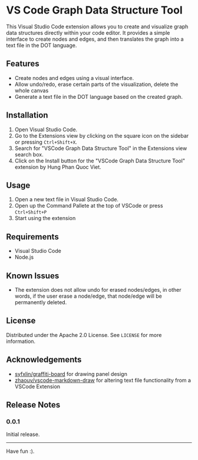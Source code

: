 # VS Code Graph Data Structure Tool

This Visual Studio Code extension allows you to create and visualize graph data structures directly within your code editor. It provides a simple interface to create nodes and edges, and then translates the graph into a text file in the DOT language.

## Features

- Create nodes and edges using a visual interface.
- Allow undo/redo, erase certain parts of the visualization, delete the whole canvas
- Generate a text file in the DOT language based on the created graph.

## Installation

1. Open Visual Studio Code.
2. Go to the Extensions view by clicking on the square icon on the sidebar or pressing `Ctrl+Shift+X`.
3. Search for "VSCode Graph Data Structure Tool" in the Extensions view search box.
4. Click on the Install button for the "VSCode Graph Data Structure Tool" extension by Hung Phan Quoc Viet.

## Usage

1. Open a new text file in Visual Studio Code.
2. Open up the Command Pallete at the top of VSCode or press `Ctrl+Shift+P`
3. Start using the extension

## Requirements

- Visual Studio Code
- Node.js

## Known Issues

- The extension does not allow undo for erased nodes/edges, in other words, if the user erase a node/edge, that node/edge will be permanently deleted.

## License
Distributed under the Apache 2.0 License. See `LICENSE` for more information.

## Acknowledgements
- [syfxlin/graffiti-board](https://github.com/syfxlin/graffiti-board/tree/5945b126c945073eced5e6eb78658bc2a7375881) for drawing panel design
- [zhaouv/vscode-markdown-draw](https://github.com/zhaouv/vscode-markdown-draw?tab=readme-ov-file) for altering text file functionality from a VSCode Extension

## Release Notes

### 0.0.1

Initial release.

---

Have fun :).